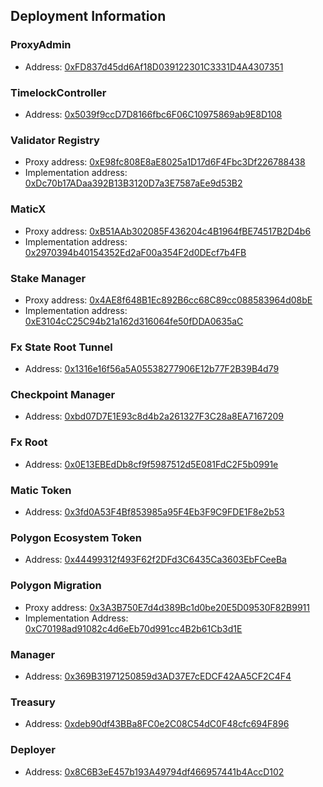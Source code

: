 ## Deployment Information

### ProxyAdmin

-   Address: [0xFD837d45dd6Af18D039122301C3331D4A4307351](https://sepolia.etherscan.io/address/0xFD837d45dd6Af18D039122301C3331D4A4307351)

### TimelockController

-   Address: [0x5039f9ccD7D8166fbc6F06C10975869ab9E8D108](https://sepolia.etherscan.io/address/0x5039f9ccD7D8166fbc6F06C10975869ab9E8D108)

### Validator Registry

-   Proxy address: [0xE98fc808E8aE8025a1D17d6F4Fbc3Df226788438](https://sepolia.etherscan.io/address/0xE98fc808E8aE8025a1D17d6F4Fbc3Df226788438)
-   Implementation address: [0xDc70b17ADaa392B13B3120D7a3E7587aEe9d53B2](https://sepolia.etherscan.io/address/0xDc70b17ADaa392B13B3120D7a3E7587aEe9d53B2)

### MaticX

-   Proxy address: [0xB51AAb302085F436204c4B1964fBE74517B2D4b6](https://sepolia.etherscan.io/address/0xB51AAb302085F436204c4B1964fBE74517B2D4b6)
-   Implementation address: [0x2970394b40154352Ed2aF00a354F2d0DEcf7b4FB](https://sepolia.etherscan.io/address/0x2970394b40154352Ed2aF00a354F2d0DEcf7b4FB)

### Stake Manager

-   Proxy address: [0x4AE8f648B1Ec892B6cc68C89cc088583964d08bE](https://sepolia.etherscan.io/address/0x4AE8f648B1Ec892B6cc68C89cc088583964d08bE)
-   Implementation address: [0xE3104cC25C94b21a162d316064fe50fDDA0635aC](https://sepolia.etherscan.io/address/0xE3104cC25C94b21a162d316064fe50fDDA0635aC)

### Fx State Root Tunnel

-   Address: [0x1316e16f56a5A05538277906E12b77F2B39B4d79](https://sepolia.etherscan.io/address/0x1316e16f56a5A05538277906E12b77F2B39B4d79)

### Checkpoint Manager

-   Address: [0xbd07D7E1E93c8d4b2a261327F3C28a8EA7167209](https://sepolia.etherscan.io/address/0xbd07D7E1E93c8d4b2a261327F3C28a8EA7167209)

### Fx Root

-   Address: [0x0E13EBEdDb8cf9f5987512d5E081FdC2F5b0991e](https://sepolia.etherscan.io/address/0x0E13EBEdDb8cf9f5987512d5E081FdC2F5b0991e)

### Matic Token

-   Address: [0x3fd0A53F4Bf853985a95F4Eb3F9C9FDE1F8e2b53](https://sepolia.etherscan.io/address/0x3fd0A53F4Bf853985a95F4Eb3F9C9FDE1F8e2b53)

### Polygon Ecosystem Token

-   Address: [0x44499312f493F62f2DFd3C6435Ca3603EbFCeeBa](https://sepolia.etherscan.io/address/0x44499312f493F62f2DFd3C6435Ca3603EbFCeeBa)

### Polygon Migration

-   Proxy address: [0x3A3B750E7d4d389Bc1d0be20E5D09530F82B9911](https://sepolia.etherscan.io/address/0x3A3B750E7d4d389Bc1d0be20E5D09530F82B9911)
-   Implementation Address: [0xC70198ad91082c4d6eEb70d991cc4B2b61Cb3d1E](https://sepolia.etherscan.io/address/0xC70198ad91082c4d6eEb70d991cc4B2b61Cb3d1E)

### Manager

-   Address: [0x369B31971250859d3AD37E7cEDCF42AA5CF2C4F4](https://sepolia.etherscan.io/address/0x369B31971250859d3AD37E7cEDCF42AA5CF2C4F4)

### Treasury

-   Address: [0xdeb90df43BBa8FC0e2C08C54dC0F48cfc694F896](https://sepolia.etherscan.io/address/0xdeb90df43BBa8FC0e2C08C54dC0F48cfc694F896)

### Deployer

-   Address: [0x8C6B3eE457b193A49794df466957441b4AccD102](https://sepolia.etherscan.io/address/0x8C6B3eE457b193A49794df466957441b4AccD102)
